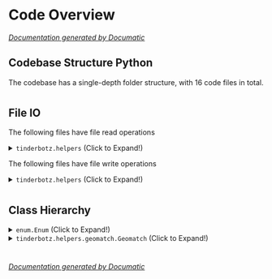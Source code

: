 # Code Overview

[_Documentation generated by Documatic_](https://www.documatic.com)

<!---Documatic-section-Codebase Structure Python-start--->
## Codebase Structure Python

The codebase has a single-depth folder structure,
                with 16 code files in total.

# #
<!---Documatic-section-Codebase Structure Python-end--->

<!---Documatic-section-File IO-start--->
## File IO

<!---Documatic-block-file_io-start--->
The following files have file read operations

<!---Documatic-block-tinderbotz.helpers-start--->
<details>
	<summary><code>tinderbotz.helpers</code> (Click to Expand!)</summary>

* tinderbotz.helpers.storage_helper
</details>
<!---Documatic-block-tinderbotz.helpers-end--->

The following files have file write operations

<!---Documatic-block-tinderbotz.helpers-start--->
<details>
	<summary><code>tinderbotz.helpers</code> (Click to Expand!)</summary>

* tinderbotz.helpers.storage_helper
</details>
<!---Documatic-block-tinderbotz.helpers-end--->
<!---Documatic-block-file_io-end--->

# #
<!---Documatic-section-File IO-end--->

<!---Documatic-section-Class Hierarchy-start--->
## Class Hierarchy

<!---Documatic-block-enum.Enum-start--->
<details>
	<summary><code>enum.Enum</code> (Click to Expand!)</summary>

* tinderbotz.helpers.constants_helper.Language
* tinderbotz.helpers.constants_helper.Printouts
* tinderbotz.helpers.constants_helper.Sexuality
* tinderbotz.helpers.constants_helper.Socials
</details>
<!---Documatic-block-enum.Enum-end--->

<!---Documatic-block-tinderbotz.helpers.geomatch.Geomatch-start--->
<details>
	<summary><code>tinderbotz.helpers.geomatch.Geomatch</code> (Click to Expand!)</summary>

* tinderbotz.helpers.match.Match
</details>
<!---Documatic-block-tinderbotz.helpers.geomatch.Geomatch-end--->

# #
<!---Documatic-section-Class Hierarchy-end--->

[_Documentation generated by Documatic_](https://www.documatic.com)